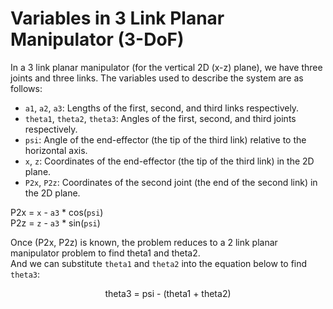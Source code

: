Variables in 3 Link Planar Manipulator (3-DoF)
===============================

In a 3 link planar manipulator (for the vertical 2D (x-z) plane), we have three joints and three links. The variables used to describe the system are as follows:
- `a1`, `a2`, `a3`: Lengths of the first, second, and third links respectively.
- `theta1`, `theta2`, `theta3`: Angles of the first, second, and third joints respectively.
- `psi`: Angle of the end-effector (the tip of the third link) relative to the horizontal axis.
- `x`, `z`: Coordinates of the end-effector (the tip of the third link) in the 2D plane.
- `P2x`, `P2z`: Coordinates of the second joint (the end of the second link) in the 2D plane.

P2x = `x` - `a3` * cos(`psi`) <br>
P2z = `z` - `a3` * sin(`psi`) <br>

Once (P2x, P2z) is known, the problem reduces to a 2 link planar manipulator problem to find theta1 and theta2. <br>
And we can substitute `theta1` and `theta2` into the equation below to find `theta3`: <br>

<div style="text-align: center;"> theta3 = psi - (theta1 + theta2) </div>



